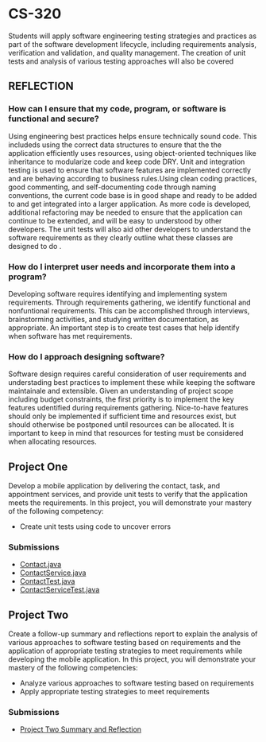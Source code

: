 # CS-320
<p>Students will apply software engineering testing strategies and
practices as part of the software development lifecycle, including
requirements analysis, verification and validation, and quality
management. The creation of unit tests and analysis of various
testing approaches will also be covered
</p>

## REFLECTION
### How can I ensure that my code, program, or software is functional and secure?
<p>Using engineering best practices helps ensure technically sound code. This includeds using the correct data structures to ensure that the the application efficiently uses resources,
using object-oriented techniques like inheritance to modularize code and keep code DRY. Unit and integration testing is used to ensure that software features are implemented correctly
and are behaving according to business rules.Using clean coding practices, good commenting, and self-documenting code through naming conventions, the current code base is in good shape and ready to be added to and get integrated into a larger application. As more code is developed, additional refactoring may be needed to ensure that the application can continue to be extended, and will be easy to understood by other developers. The unit tests will also aid other developers to understand the software requirements as they clearly outline what these classes are designed to do . </p>

### How do I interpret user needs and incorporate them into a program?
<p>Developing software requires identifying and implementing system requirements. Through requirements gathering, we identify functional and nonfuntional requirements. 
This can be accomplished through interviews, brainstorming activities, and studying written documentation, as appropriate. An important step is to create test cases that help identify when 
software has met requirements.</p>

### How do I approach designing software?
<p>Software design requires careful consideration of user requirements and understading best practices to implement these while keeping the software maintainale and extensible.
Given an understanding of project scope including budget constraints, the first priority is to implement the key features udentified during requirements gathering. Nice-to-have features should only be implemented if sufficient time and resources exist, but should otherwise be postponed until resources can be allocated. It is important to keep in mind that resources for testing must be considered when allocating resources.</p>


## Project One
Develop a mobile application by delivering the contact, task, and
appointment services, and provide unit tests to verify that the
application meets the requirements.
In this project, you will demonstrate your mastery of the following
competency:
* Create unit tests using code to uncover errors

### Submissions

* [Contact.java](https://github.com/joshuawozny/CS-320/blob/main/project_one/src/main/java/online/joshs_corner/cs320/project_one/Contact.java)
* [ContactService.java](https://github.com/joshuawozny/CS-320/blob/main/project_one/src/main/java/online/joshs_corner/cs320/project_one/ContactService.java)
* [ContactTest.java](https://github.com/joshuawozny/CS-320/blob/main/project_one/src/test/java/online/joshs_corner/cs320/project_one/ContactTest.java)
* [ContactServiceTest.java](https://github.com/joshuawozny/CS-320/blob/main/project_one/src/test/java/online/joshs_corner/cs320/project_one/ContactServiceTest.java)

## Project Two
Create a follow-up summary and reflections report to explain the
analysis of various approaches to software testing based on
requirements and the application of appropriate testing strategies to
meet requirements while developing the mobile application.
In this project, you will demonstrate your mastery of the following
competencies:
* Analyze various approaches to software testing based on
requirements
* Apply appropriate testing strategies to meet requirements


### Submissions
* [Project Two Summary and Reflection](https://github.com/joshuawozny/CS-320/blob/main/Journal/CS-320%20Project%20Two.docx)

